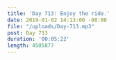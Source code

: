 ```yaml
---
title: 'Day 713: Enjoy the ride.'
date: 2019-01-02 14:13:00 -08:00
file: "/uploads/Day-713.mp3"
post: Day 713
duration: '00:05:22'
length: 4505877
---
```


